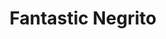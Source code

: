 ---
title: "Fantastic Negrito"
summary: "Fantastic Negrito is black roots music for everyone, Blues with a punk attitude from Oakland, California. Formerly recorded under the name Xavier."
image: "fantastic-negrito.jpg"
apple_music_artist_url: "https://music.apple.com/gb/artist/fantastic-negrito/720222195"
wikipedia_url: "none"
---